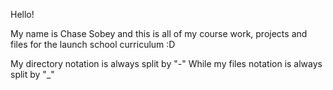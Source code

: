 Hello!

My name is Chase Sobey and this is all of my course work, projects and files
for the launch school curriculum :D

My directory notation is always split by "-"
While my files notation is always split by "_"

